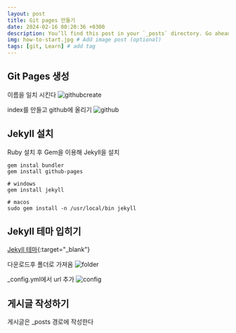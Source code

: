```yaml
---
layout: post
title: Git pages 만들기
date: 2024-02-16 00:20:36 +0300
description: You’ll find this post in your `_posts` directory. Go ahead and edit it and re-build the site to see your changes. # Add post description (optional)
img: how-to-start.jpg # Add image post (optional)
tags: [git, Learn] # add tag
---
```

## Git Pages 생성
 이름을 일치 시킨다
![githubcreate]({{site.baseurl}}/assets/img/github-page-create.jpg)


index를 만들고 github에 올리기
![github]({{site.baseurl}}/assets/img/github-page-index.jpg)


## Jekyll 설치

Ruby 설치 후 Gem을 이용해 Jekyll을 설치


```
gem instal bundler
gem install github-pages

# windows
gem install jekyll

# macos
sudo gem install -n /usr/local/bin jekyll
```

## Jekyll 테마 입히기
[Jekyll 테마](https://jekyllthemes.io/theme/flexible-jekyll/){:target="_blank"}


다운로드후 폴더로 가져옴
![folder]({{site.baseurl}}/assets/img/Jekyll-folder.jpg)

_config.yml에서 url 추가
![config]({{site.baseurl}}/assets/img/Jekyll-config.jpg)

## 게시글 작성하기
게시글은 _posts 경로에 작성한다
